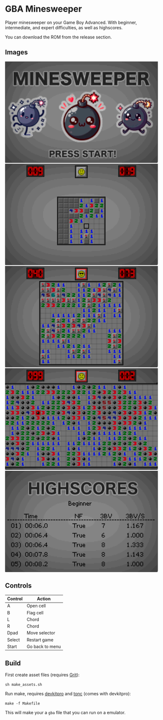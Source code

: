 # GBA Minesweeper

Player minesweeper on your Game Boy Advanced. With beginner, intermediate, and expert difficulties, as well as highscores.

You can download the ROM from the release section.

## Images

![](images/image1.png)
![](images/image2.png)
![](images/image3.png)
![](images/image4.png)
![](images/image5.png)

## Controls
|Control| Action |
|--|--|
| A | Open cell |
| B | Flag cell |
| L | Chord |
| R | Chord |
| Dpad | Move selector |
| Select | Restart game |
| Start | Go back to menu |

## Build

First create asset files (requires [Grit](https://www.coranac.com/man/grit/html/grit.htm)):

`sh make_assets.sh`

Run make, requires [devkitpro](https://devkitpro.org/wiki/Getting_Started) and [tonc](https://gbadev.net/tonc/) (comes with devkitpro):

`make -f Makefile`

This will make your a `gba` file that you can run on a emulator.

